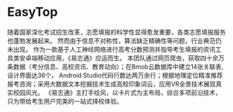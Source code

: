 # EasyTop
随着国家深化考试招生改革，志愿填报的科学性显得愈发重要，各类志愿填报服务也蓬勃发展起来。
然而由于信息不对称性，算法缺乏精确性等问题，行业典范仍未出现。
作为一款基于人工神经网络进行高考分数预测并指导考生填报的资讯工具类安卓端移动应用，《易志通》应运而生。
本团队通过网页爬虫，获取四十余万条数据（考分信息、高校资讯、教育动向）；在Bmob云数据库中建立14张关联表,设计界面达36个，
Android Studio代码行数达两万余行；根据地理定位精准推荐报考咨询；采用大数据文本挖掘技术生成高校印象词云，应用VR全景技术展现真实校园风光。
《易志通》主打手绘风，以卡片式为主布局，综合多项前沿技术，只为带给考生用户完美的一站式择校体验。
